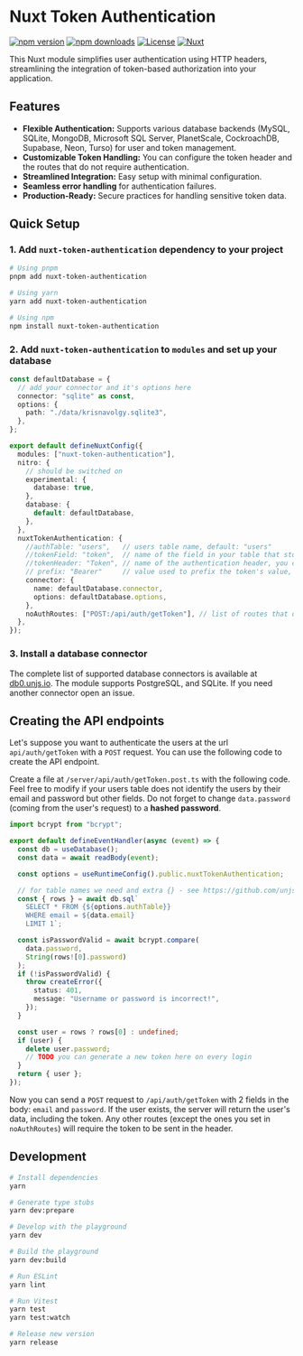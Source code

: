 # Nuxt Token Authentication

[![npm version][npm-version-src]][npm-version-href]
[![npm downloads][npm-downloads-src]][npm-downloads-href]
[![License][license-src]][license-href]
[![Nuxt][nuxt-src]][nuxt-href]

This Nuxt module simplifies user authentication using HTTP headers, streamlining the integration of token-based authorization into your application.

## Features

- **Flexible Authentication:** Supports various database backends (MySQL, SQLite, MongoDB, Microsoft SQL Server, PlanetScale, CockroachDB, Supabase, Neon, Turso) for user and token management.
- **Customizable Token Handling:** You can configure the token header and the routes that do not require authentication.
- **Streamlined Integration:** Easy setup with minimal configuration.
- **Seamless error handling** for authentication failures.
- **Production-Ready:** Secure practices for handling sensitive token data.

## Quick Setup

### 1. Add `nuxt-token-authentication` dependency to your project

```bash
# Using pnpm
pnpm add nuxt-token-authentication

# Using yarn
yarn add nuxt-token-authentication

# Using npm
npm install nuxt-token-authentication
```

### 2. Add `nuxt-token-authentication` to `modules` and set up your database

```ts
const defaultDatabase = {
  // add your connector and it's options here
  connector: "sqlite" as const,
  options: {
    path: "./data/krisnavolgy.sqlite3",
  },
};

export default defineNuxtConfig({
  modules: ["nuxt-token-authentication"],
  nitro: {
    // should be switched on
    experimental: {
      database: true,
    },
    database: {
      default: defaultDatabase,
    },
  },
  nuxtTokenAuthentication: {
    //authTable: "users",   // users table name, default: "users"
    //tokenField: "token",  // name of the field in your table that stores the token, default: "token"
    //tokenHeader: "Token", // name of the authentication header, you can use or "Authorization", or anything else you want, default: "Token"
    // prefix: "Bearer"     // value used to prefix the token's value, default is empty
    connector: {
      name: defaultDatabase.connector,
      options: defaultDatabase.options,
    },
    noAuthRoutes: ["POST:/api/auth/getToken"], // list of routes that do not require authentication
  },
});
```

### 3. Install a database connector

The complete list of supported database connectors is available at [db0.unjs.io](https://db0.unjs.io/connectors).
The module supports PostgreSQL, and SQLite. If you need another connector open an issue.

## Creating the API endpoints

Let's suppose you want to authenticate the users at the url `api/auth/getToken` with a `POST` request. You can use the following code to create the API endpoint.

Create a file at `/server/api/auth/getToken.post.ts` with the following code. Feel free to modify if your users table does not identify the users by their email and password but other fields.
Do not forget to change `data.password` (coming from the user's request) to a **hashed password**.

```ts
import bcrypt from "bcrypt";

export default defineEventHandler(async (event) => {
  const db = useDatabase();
  const data = await readBody(event);

  const options = useRuntimeConfig().public.nuxtTokenAuthentication;

  // for table names we need and extra {} - see https://github.com/unjs/db0/issues/77
  const { rows } = await db.sql`
    SELECT * FROM {${options.authTable}}
    WHERE email = ${data.email}
    LIMIT 1`;

  const isPasswordValid = await bcrypt.compare(
    data.password,
    String(rows![0].password)
  );
  if (!isPasswordValid) {
    throw createError({
      status: 401,
      message: "Username or password is incorrect!",
    });
  }

  const user = rows ? rows[0] : undefined;
  if (user) {
    delete user.password;
    // TODO you can generate a new token here on every login
  }
  return { user };
});
```

Now you can send a `POST` request to `/api/auth/getToken` with 2 fields in the body: `email` and `password`. If the user exists, the server will return the user's data, including the token.
Any other routes (except the ones you set in `noAuthRoutes`) will require the token to be sent in the header.

## Development

```bash
# Install dependencies
yarn

# Generate type stubs
yarn dev:prepare

# Develop with the playground
yarn dev

# Build the playground
yarn dev:build

# Run ESLint
yarn lint

# Run Vitest
yarn test
yarn test:watch

# Release new version
yarn release
```

<!-- Badges -->

[npm-version-src]: https://img.shields.io/npm/v/nuxt-token-authentication/latest.svg?style=flat&colorA=020420&colorB=00DC82
[npm-version-href]: https://npmjs.com/package/nuxt-token-authentication
[npm-downloads-src]: https://img.shields.io/npm/dm/nuxt-token-authentication.svg?style=flat&colorA=020420&colorB=00DC82
[npm-downloads-href]: https://npmjs.com/package/nuxt-token-authentication
[license-src]: https://img.shields.io/npm/l/nuxt-token-authentication.svg?style=flat&colorA=020420&colorB=00DC82
[license-href]: https://npmjs.com/package/nuxt-token-authentication
[nuxt-src]: https://img.shields.io/badge/Nuxt-020420?logo=nuxt.js
[nuxt-href]: https://nuxt.com
